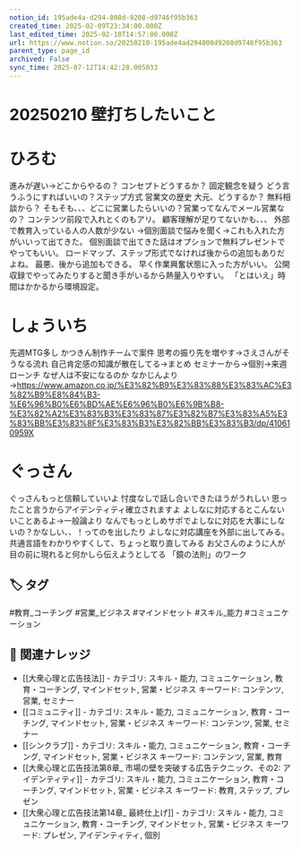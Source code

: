 ```yaml
---
notion_id: 195ade4a-d294-808d-9208-d9746f95b363
created_time: 2025-02-09T23:34:00.000Z
last_edited_time: 2025-02-10T14:57:00.000Z
url: https://www.notion.so/20250210-195ade4ad294808d9208d9746f95b363
parent_type: page_id
archived: False
sync_time: 2025-07-12T14:42:28.005033
---
```


# 20250210 壁打ちしたいこと

# ひろむ
進みが遅い→どこからやるの？
コンセプトどうするか？
固定観念を疑う
どう言うふうにすればいいの？ステップ方式
営業文の歴史
大元、どうするか？
無料相談から？
そもそも、、、どこに営業したらいいの？営業ってなんでメール営業なの？
コンテンツ前段で入れとくのもアリ。
顧客理解が足りてないかも、、、
外部で教育入っている人の人数が少ない
→個別面談で悩みを聞く→これも入れた方がいいって出てきた。
個別面談で出てきた話はオプションで無料プレゼントでやってもいい。
ロードマップ、ステップ形式でなければ後からの追加もありだよね。
最悪、後から追加もできる。
早く作業興奮状態に入った方がいい。
公開収録でやってみたりすると聞き手がいるから熱量入りやすい。
「とはいえ」時間はかかるから環境設定。
# しょういち
先週MTG多し
かつきん制作チームで案件
思考の振り先を増やす→さえさんがそうなる流れ
自己肯定感の知識が散在してる→まとめ
セミナーから→個別→来週ローンチ
なぜ人は不安になるのか
なかじんより→https://www.amazon.co.jp/%E3%82%B9%E3%83%88%E3%83%AC%E3%82%B9%E8%84%B3-%E6%96%B0%E6%BD%AE%E6%96%B0%E6%9B%B8-%E3%82%A2%E3%83%B3%E3%83%87%E3%82%B7%E3%83%A5%E3%83%BB%E3%83%8F%E3%83%B3%E3%82%BB%E3%83%B3/dp/410610959X
# ぐっさん
ぐっさんもっと信頼していいよ
忖度なしで話し合いできたほうがうれしい
思ったこと言うからアイデンティティ確立されますよ
よしなに対応するとこんないいことあるよ→一般論より
なんでもっとしめサポでよしなに対応を大事にしないの？かなしい、、！ってのを出したり
よしなに対応講座を外部に出してみる。
共通言語をわかりやすくして、ちょっと取り直してみる
お父さんのように人が目の前に現れると何かしら伝えようとしてる
「鏡の法則」のワーク

## 🏷️ タグ
#教育_コーチング #営業_ビジネス #マインドセット #スキル_能力 #コミュニケーション

## 🔗 関連ナレッジ
- [[大衆心理と広告技法]] - カテゴリ: スキル・能力, コミュニケーション, 教育・コーチング, マインドセット, 営業・ビジネス キーワード: コンテンツ, 営業, セミナー
- [[コミュニティ]] - カテゴリ: スキル・能力, コミュニケーション, 教育・コーチング, マインドセット, 営業・ビジネス キーワード: コンテンツ, 営業, セミナー
- [[シンクラブ]] - カテゴリ: スキル・能力, コミュニケーション, 教育・コーチング, マインドセット, 営業・ビジネス キーワード: コンテンツ, 営業, 教育
- [[大衆心理と広告技法第8章_ 市場の壁を突破する広告テクニック、その2: アイデンティティ]] - カテゴリ: スキル・能力, コミュニケーション, 教育・コーチング, マインドセット, 営業・ビジネス キーワード: 教育, ステップ, プレゼン
- [[大衆心理と広告技法第14章_ 最終仕上げ]] - カテゴリ: スキル・能力, コミュニケーション, 教育・コーチング, マインドセット, 営業・ビジネス キーワード: プレゼン, アイデンティティ, 個別
